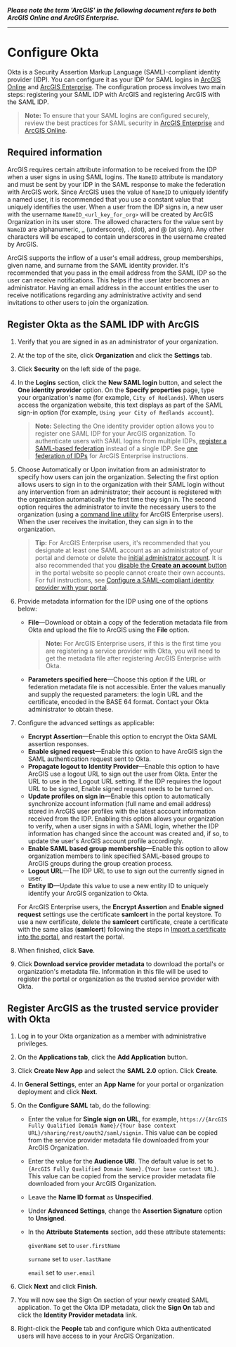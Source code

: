 **_Please note the term 'ArcGIS' in the following document refers to both ArcGIS Online and ArcGIS Enterprise._**

----


# Configure Okta

Okta is a Security Assertion Markup Language (SAML)-compliant identity provider (IDP). You can configure it as your IDP for SAML logins in [ArcGIS Online](https://doc.arcgis.com/en/arcgis-online/administer/saml-logins.htm) and [ArcGIS Enterprise](https://enterprise.arcgis.com/en/portal/latest/administer/windows/configuring-a-saml-compliant-identity-provider-with-your-portal.htm). The configuration process involves two main steps: registering your SAML IDP with ArcGIS and registering ArcGIS with the SAML IDP.

> **Note:** To ensure that your SAML logins are configured securely, review the best practices for SAML security in [ArcGIS Enterprise](https://enterprise.arcgis.com/en/portal/latest/administer/windows/configuring-a-saml-compliant-identity-provider-with-your-portal.htm#ESRI_SECTION1_E8C7F86C02A04A778878B1327C633B36) and [ArcGIS Online](https://doc.arcgis.com/en/arcgis-online/administer/saml-logins.htm#ESRI_SECTION1_E8C7F86C02A04A778878B1327C633B36).

## Required information

ArcGIS requires certain attribute information to be received from the IDP when a user signs in using SAML logins. The `NameID` attribute is mandatory and must be sent by your IDP in the SAML response to make the federation with ArcGIS work. Since ArcGIS uses the value of `NameID` to uniquely identify a named user, it is recommended that you use a constant value that uniquely identifies the user. When a user from the IDP signs in, a new user with the username `NameID_<url_key_for_org>` will be created by ArcGIS Organization in its user store. The allowed characters for the value sent by `NameID` are alphanumeric, _ (underscore), . (dot), and @ (at sign). Any other characters will be escaped to contain underscores in the username created by ArcGIS.

ArcGIS supports the inflow of a user's email address, group memberships, given name, and surname from the SAML identity provider. It's recommended that you pass in the email address from the SAML IDP so the user can receive notifications. This helps if the user later becomes an administrator. Having an email address in the account entitles the user to receive notifications regarding any administrative activity and send invitations to other users to join the organization.

## Register Okta as the SAML IDP with ArcGIS

1. Verify that you are signed in as an administrator of your organization.

2. At the top of the site, click **Organization** and click the **Settings** tab.

3. Click **Security** on the left side of the page.

4. In the **Logins** section, click the **New SAML login** button, and select the **One identity provider** option. On the **Specify properties** page, type your organization's name (for example, `City of Redlands`). When users access the organization website, this text displays as part of the SAML sign-in option (for example, `Using your City of Redlands account`).

   > **Note:** Selecting the One identity provider option allows you to register one SAML IDP for your ArcGIS organization. To authenticate users with SAML logins from multiple IDPs, [register a SAML-based federation](https://doc.arcgis.com/en/arcgis-online/administer/saml-logins.htm#ESRI_STEP_BD2FE74A6D9D41D88499035A69801EE6) instead of a single IDP. See [one federation of IDPs](https://enterprise.arcgis.com/en/portal/latest/administer/windows/configure-a-federation-of-identity-providers.htm) for ArcGIS Enterprise instructions.

5. Choose Automatically or Upon invitation from an administrator to specify how users can join the organization. Selecting the first option allows users to sign in to the organization with their SAML login without any intervention from an administrator; their account is registered with the organization automatically the first time they sign in. The second option requires the administrator to invite the necessary users to the organization (using a [command line utility](https://enterprise.arcgis.com/en/portal/latest/administer/windows/add-members-to-your-portal.htm#ESRI_SECTION1_29AF645AF75140698CA9879C3E059D39) for ArcGIS Enterprise users). When the user receives the invitation, they can sign in to the organization.

   > **Tip:** For ArcGIS Enterprise users, it's recommended that you designate at least one SAML account as an administrator of your portal and demote or delete the [initial administrator account](https://enterprise.arcgis.com/en/portal/latest/install/windows/about-the-initial-administrator-account.htm). It is also recommended that you [disable the **Create an account** button](https://enterprise.arcgis.com/en/portal/latest/administer/windows/add-members-to-your-portal.htm#ESRI_SECTION2_2D990320EC354A559A7081CF91709894) in the portal website so people cannot create their own accounts. For full instructions, see [Configure a SAML-compliant identity provider with your portal](https://enterprise.arcgis.com/en/portal/latest/administer/windows/configuring-a-saml-compliant-identity-provider-with-your-portal.htm#ESRI_SECTION1_65AC88E72E2B4CFBBBC061311F9B4EA4).

6. Provide metadata information for the IDP using one of the options below:
   - **File**—Download or obtain a copy of the federation metadata file from Okta and upload the file to ArcGIS using the **File** option.
   
     > **Note:** For ArcGIS Enterprise users, if this is the first time you are registering a service provider with Okta, you will need to get the metadata file after registering ArcGIS Enterprise with Okta.
  
   - **Parameters specified here**—Choose this option if the URL or federation metadata file is not accessible. Enter the values manually and supply the requested parameters: the login URL and the certificate, encoded in the BASE 64 format. Contact your Okta administrator to obtain these.

7. Configure the advanced settings as applicable:
   - **Encrypt Assertion**—Enable this option to encrypt the Okta SAML assertion responses.
   - **Enable signed request**—Enable this option to have ArcGIS sign the SAML authentication request sent to Okta.
   - **Propagate logout to Identity Provider**—Enable this option to have ArcGIS use a logout URL to sign out the user from Okta. Enter the URL to use in the Logout URL setting. If the IDP requires the logout URL to be signed, Enable signed request needs to be turned on.
   - **Update profiles on sign in**—Enable this option to automatically synchronize account information (full name and email address) stored in ArcGIS user profiles with the latest account information received from the IDP. Enabling this option allows your organization to verify, when a user signs in with a SAML login, whether the IDP information has changed since the account was created and, if so, to update the user's ArcGIS account profile accordingly.
   - **Enable SAML based group membership**—Enable this option to allow organization members to link specified SAML-based groups to ArcGIS groups during the group creation process.
   - **Logout URL**—The IDP URL to use to sign out the currently signed in user.
   - **Entity ID**—Update this value to use a new entity ID to uniquely identify your ArcGIS organization to Okta.

    For ArcGIS Enterprise users, the **Encrypt Assertion** and **Enable signed request** settings use the certificate **samlcert** in the portal keystore. To use a new certificate, delete the **samlcert** certificate, create a certificate with the same alias (**samlcert**) following the steps in [Import a certificate into the portal](https://enterprise.arcgis.com/en/portal/latest/administer/windows/import-a-certificate-into-the-portal.htm), and restart the portal.
    
8. When finished, click **Save**.

9. Click **Download service provider metadata** to download the portal's or organization's metadata file. Information in this file will be used to register the portal or organization as the trusted service provider with Okta.

## Register ArcGIS as the trusted service provider with Okta

1. Log in to your Okta organization as a member with administrative privileges.

2. On the **Applications tab**, click the **Add Application** button.

3. Click **Create New App** and select the **SAML 2.0** option. Click **Create**.

4. In **General Settings**, enter an **App Name** for your portal or organization deployment and click **Next**.

5. On the **Configure SAML** tab, do the following:

   - Enter the value for **Single sign on URL**, for example, `https://{ArcGIS Fully Qualified Domain Name}/{Your base context URL}/sharing/rest/oauth2/saml/signin`. This value can be copied from the service provider metadata file downloaded from your ArcGIS Organization.

   - Enter the value for the **Audience URI**. The default value is set to `{ArcGIS Fully Qualified Domain Name}.{Your base context URL}`. This value can be copied from the service provider metadata file downloaded from your ArcGIS Organization.

   - Leave the **Name ID format** as **Unspecified**.

   - Under **Advanced Settings**, change the **Assertion Signature** option to **Unsigned**.
   
   - In the **Attribute Statements** section, add these attribute statements:
   
     `givenName` set to `user.firstName`

     `surname` set to `user.lastName`

     `email` set to `user.email`
    
6. Click **Next** and click **Finish**.

7. You will now see the Sign On section of your newly created SAML application. To get the Okta IDP metadata, click the **Sign On** tab and click the **Identity Provider metadata** link.

8. Right-click the **People** tab and configure which Okta authenticated users will have access to in your ArcGIS Organization.

